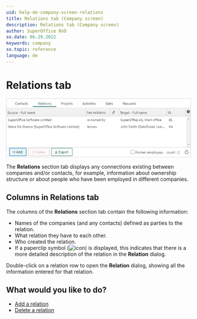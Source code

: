 ```yaml
---
uid: help-de-company-screen-relations
title: Relations tab (Company screen)
description: Relations tab (Company screen)
author: SuperOffice RnD
so.date: 06.29.2022
keywords: company
so.topic: reference
language: de
---
```


# Relations tab

![Relations (Company screen) -screenshot][img2]

The **Relations** section tab displays any connections existing between companies and/or contacts, for example, information about ownership structure or about people who have been employed in different companies.

## <a id="columns" />Columns in Relations tab

The columns of the **Relations** section tab contain the following information:

* Names of the companies (and any contacts) defined as parties to the relation.
* What relation they have to each other.
* Who created the relation.
* If a paperclip symbol (![icon][img1]) is displayed, this indicates that there is a more detailed description of the relation in the **Relation** dialog.

Double-click on a relation row to open the **Relation** dialog, showing all the information entered for that relation.

## What would you like to do?

* [Add a relation][1]
* [Delete a relation][2]

<!-- Referenced links -->
[1]: ../add-relation.md
[2]: ../delete-relation.md

<!-- Referenced images -->
[img1]: ../../../../media/icons/binders.bmp
[img2]: media/relations-detail.bmp

